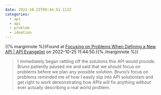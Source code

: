 ```yaml
---
date: 2022-10-25T09:44:51.112Z
categories:
  - api
  - api
  - problem
  - ideation
---
```

{{% marginnote %}}Found at [Focusing on Problems When Defining a New API | API Evangelist](https://apievangelist.com/2022/10/24/focusing-on-problems-when-defining-a-new-api/) on 2022-10-25 11:44:50.{{% /marginnote %}}

> I immediately began rattling off the solutions this API would provide. Bruno patiently paused me and said that we should focus on problems before we plan any possible solution. Bruno’s focus on problems reminded me of how I easily slip into API solutionism and get right to work demonstrating how APIs will fix anything without ever actually describing a real world problem.

